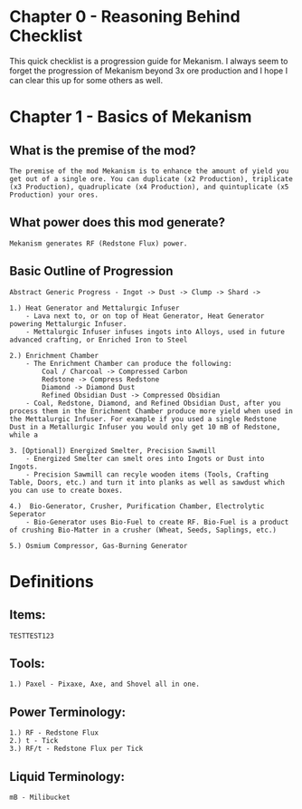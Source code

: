 # Chapter 0 - Reasoning Behind Checklist
This quick checklist is a progression guide for Mekanism. I always seem to forget the progression of Mekanism beyond 3x ore production and I hope I can clear this up for some others as well.

# Chapter 1 - Basics of Mekanism

## What is the premise of the mod?
    The premise of the mod Mekanism is to enhance the amount of yield you get out of a single ore. You can duplicate (x2 Production), triplicate (x3 Production), quadruplicate (x4 Production), and quintuplicate (x5 Production) your ores.

## What power does this mod generate?
    Mekanism generates RF (Redstone Flux) power.

## Basic Outline of Progression
    
    Abstract Generic Progress - Ingot -> Dust -> Clump -> Shard -> 

    1.) Heat Generator and Mettalurgic Infuser
        - Lava next to, or on top of Heat Generator, Heat Generator powering Mettalurgic Infuser.
        - Mettalurgic Infuser infuses ingots into Alloys, used in future advanced crafting, or Enriched Iron to Steel
    
    2.) Enrichment Chamber
        - The Enrichment Chamber can produce the following:
            Coal / Charcoal -> Compressed Carbon
            Redstone -> Compress Redstone
            Diamond -> Diamond Dust
            Refined Obsidian Dust -> Compressed Obsidian
        - Coal, Redstone, Diamond, and Refined Obsidian Dust, after you process them in the Enrichment Chamber produce more yield when used in the Mettalurgic Infuser. For example if you used a single Redstone Dust in a Metallurgic Infuser you would only get 10 mB of Redstone, while a 
    
    3. [Optional]) Energized Smelter, Precision Sawmill
        - Energized Smelter can smelt ores into Ingots or Dust into Ingots.
        - Precision Sawmill can recyle wooden items (Tools, Crafting Table, Doors, etc.) and turn it into planks as well as sawdust which you can use to create boxes.
    
    4.)  Bio-Generator, Crusher, Purification Chamber, Electrolytic Seperator
        - Bio-Generator uses Bio-Fuel to create RF. Bio-Fuel is a product of crushing Bio-Matter in a crusher (Wheat, Seeds, Saplings, etc.)
    
    5.) Osmium Compressor, Gas-Burning Generator



# Definitions
    
## Items:
    TESTTEST123

## Tools:
    1.) Paxel - Pixaxe, Axe, and Shovel all in one. 

## Power Terminology:
    1.) RF - Redstone Flux  
    2.) t - Tick  
    3.) RF/t - Redstone Flux per Tick  

## Liquid Terminology:
    mB - Milibucket